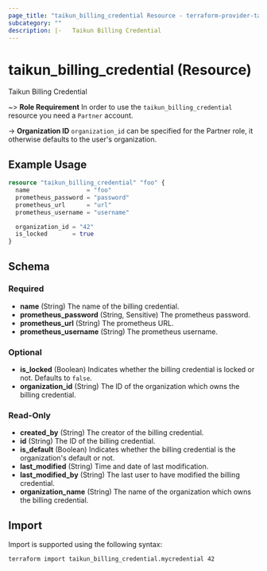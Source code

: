 ```yaml
---
page_title: "taikun_billing_credential Resource - terraform-provider-taikun"
subcategory: ""
description: |-   Taikun Billing Credential
---
```


# taikun_billing_credential (Resource)

Taikun Billing Credential

~> **Role Requirement** In order to use the `taikun_billing_credential` resource you need a `Partner` account.

-> **Organization ID** `organization_id` can be specified for the Partner role, it otherwise defaults to the user's organization.

## Example Usage

```terraform
resource "taikun_billing_credential" "foo" {
  name                = "foo"
  prometheus_password = "password"
  prometheus_url      = "url"
  prometheus_username = "username"

  organization_id = "42"
  is_locked       = true
}
```

<!-- schema generated by tfplugindocs -->
## Schema

### Required

- **name** (String) The name of the billing credential.
- **prometheus_password** (String, Sensitive) The prometheus password.
- **prometheus_url** (String) The prometheus URL.
- **prometheus_username** (String) The prometheus username.

### Optional

- **is_locked** (Boolean) Indicates whether the billing credential is locked or not. Defaults to `false`.
- **organization_id** (String) The ID of the organization which owns the billing credential.

### Read-Only

- **created_by** (String) The creator of the billing credential.
- **id** (String) The ID of the billing credential.
- **is_default** (Boolean) Indicates whether the billing credential is the organization's default or not.
- **last_modified** (String) Time and date of last modification.
- **last_modified_by** (String) The last user to have modified the billing credential.
- **organization_name** (String) The name of the organization which owns the billing credential.

## Import

Import is supported using the following syntax:

```shell
terraform import taikun_billing_credential.mycredential 42
```
